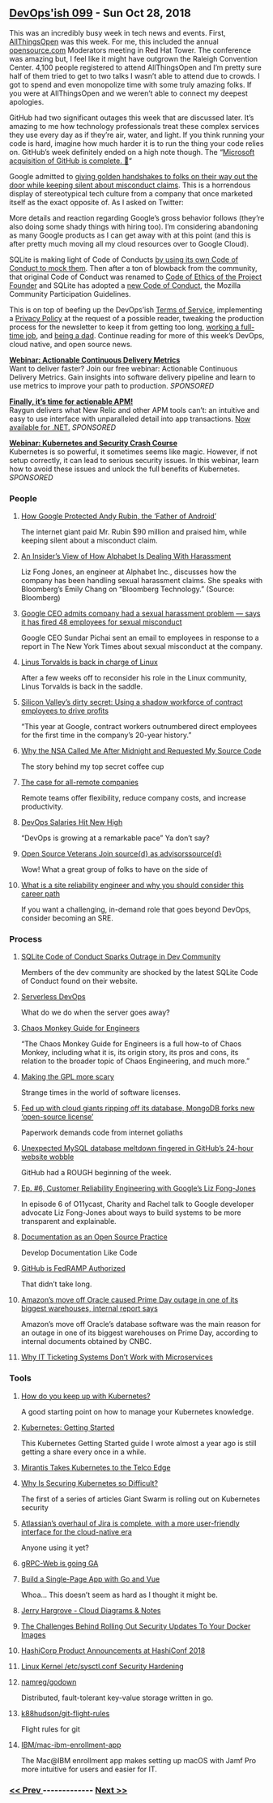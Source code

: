 ## [DevOps'ish 099](https://devopsish.com/099) - Sun Oct 28, 2018

This was an incredibly busy week in tech news and events. First, <a href="https://allthingsopen.org/">AllThingsOpen</a> was this week. For me, this included the annual <a href="https://opensource.com/">opensource.com</a> Moderators meeting in Red Hat Tower. The conference was amazing but, I feel like it might have outgrown the Raleigh Convention Center. 4,100 people registered to attend AllThingsOpen and I’m pretty sure half of them tried to get to two talks I wasn’t able to attend due to crowds. I got to spend and even monopolize time with some truly amazing folks. If you were at AllThingsOpen and we weren’t able to connect my deepest apologies.

GitHub had two significant outages this week that are discussed later. It’s amazing to me how technology professionals treat these complex services they use every day as if they’re air, water, and light. If you think running your code is hard, imagine how much harder it is to run the thing your code relies on. GitHub’s week definitely ended on a high note though. The “<a href="https://blog.github.com/2018-10-26-github-and-microsoft/">Microsoft acquisition of GitHub is complete. 🎉</a>“

Google admitted to <a href="https://www.nytimes.com/2018/10/25/technology/google-sexual-harassment-andy-rubin.html">giving golden handshakes to folks on their way out the door while keeping silent about misconduct claims</a>. This is a horrendous display of stereotypical tech culture from a company that once marketed itself as the exact opposite of. As I asked on Twitter:

More details and reaction regarding Google’s gross behavior follows (they’re also doing some shady things with hiring too). I’m considering abandoning as many Google products as I can get away with at this point (and this is after pretty much moving all my cloud resources over to Google Cloud).

SQLite is making light of Code of Conducts <a href="https://www.theregister.co.uk/2018/10/22/sqlite_code_of_conduct/">by using its own Code of Conduct to mock them</a>. Then after a ton of blowback from the community, that original Code of Conduct was renamed to <a href="https://sqlite.org/codeofethics.html">Code of Ethics of the Project Founder</a> and SQLite has adopted a <a href="https://sqlite.org/codeofconduct.html">new Code of Conduct</a>, the Mozilla Community Participation Guidelines.

This is on top of beefing up the DevOps’ish <a href="../terms/">Terms of Service</a>, implementing a <a href="../privacy/">Privacy Policy</a> at the request of a possible reader, tweaking the production process for the newsletter to keep it from getting too long, <a href="https://www.ansible.com/blog/author/chris-short">working a full-time job</a>, and <a href="http://bit.ly/2qd1jPJ">being a dad</a>. Continue reading for more of this week’s DevOps, cloud native, and open source news.

<a href="https://info.thoughtworks.com/Actionable_CD_Metrics.html"><strong>Webinar: Actionable Continuous Delivery Metrics</strong></a><br/>Want to deliver faster? Join our free webinar: Actionable Continuous Delivery Metrics. Gain insights into software delivery pipeline and learn to use metrics to improve your path to production. <em>SPONSORED</em>

<a href="https://raygun.com/"><strong>Finally, it’s time for actionable APM!</strong></a><br/>Raygun delivers what New Relic and other APM tools can’t: an intuitive and easy to use interface with unparalleled detail into app transactions. <a href="https://raygun.com/">Now available for .NET.</a> <em>SPONSORED</em>

<a href="https://info.signalsciences.com/crash-course-kubernetes-security?utm_medium=newsletter&amp;utm_source=devopsish"><strong>Webinar: Kubernetes and Security Crash Course</strong></a><br/>Kubernetes is so powerful, it sometimes seems like magic. However, if not setup correctly, it can lead to serious security issues. In this webinar, learn how to avoid these issues and unlock the full benefits of Kubernetes. <em>SPONSORED</em>

### People

1. [How Google Protected Andy Rubin, the ‘Father of Android’](https://www.nytimes.com/2018/10/25/technology/google-sexual-harassment-andy-rubin.html)

     The internet giant paid Mr. Rubin $90 million and praised him, while keeping silent about a misconduct claim.
1. [An Insider’s View of How Alphabet Is Dealing With Harassment](https://www.bloomberg.com/news/videos/2018-10-25/an-insider-s-view-of-how-alphabet-is-dealing-with-harassment-video)

     Liz Fong Jones, an engineer at Alphabet Inc., discusses how the company has been handling sexual harassment claims. She speaks with Bloomberg’s Emily Chang on “Bloomberg Technology.” (Source: Bloomberg)
1. [Google CEO admits company had a sexual harassment problem — says it has fired 48 employees for sexual misconduct](https://www.cnbc.com/2018/10/25/google-ceo-memo-says-48-fired-for-sexual-misconduct.html)

     Google CEO Sundar Pichai sent an email to employees in response to a report in The New York Times about sexual misconduct at the company.
1. [Linus Torvalds is back in charge of Linux](https://www.zdnet.com/article/linus-torvalds-is-back-in-charge-of-linux/)

     After a few weeks off to reconsider his role in the Linux community, Linus Torvalds is back in the saddle.
1. [Silicon Valley’s dirty secret: Using a shadow workforce of contract employees to drive profits](https://www.cnbc.com/2018/10/22/silicon-valley-using-contract-employees-to-drive-profits.html)

     “This year at Google, contract workers outnumbered direct employees for the first time in the company’s 20-year history.”
1. [Why the NSA Called Me After Midnight and Requested My Source Code](https://medium.com/datadriveninvestor/why-the-nsa-called-me-after-midnight-and-requested-my-source-code-f7076c59ab3d)

     The story behind my top secret coffee cup
1. [The case for all-remote companies](https://about.gitlab.com/2018/10/18/the-case-for-all-remote-companies/)

     Remote teams offer flexibility, reduce company costs, and increase productivity.
1. [DevOps Salaries Hit New High](https://www.technative.io/devops-salaries-hit-new-high/)

     “DevOps is growing at a remarkable pace” Ya don’t say?
1. [Open Source Veterans Join source{d} as advisorssource{d}](https://medium.com/sourcedtech/open-source-veterans-join-source-d-as-advisors-2b48717b1748)

     Wow! What a great group of folks to have on the side of
1. [What is a site reliability engineer and why you should consider this career path](https://opensource.com/article/18/10/what-site-reliability-engineer)

     If you want a challenging, in-demand role that goes beyond DevOps, consider becoming an SRE.
### Process

1. [SQLite Code of Conduct Sparks Outrage in Dev Community](https://dzone.com/articles/sqlite-code-of-conduct-sparks-outrage-in-the-dev-c)

     Members of the dev community are shocked by the latest SQLite Code of Conduct found on their website.
1. [Serverless DevOps](https://www.serverlessops.io/download-the-serverless-devops-ebook)

     What do we do when the server goes away?
1. [Chaos Monkey Guide for Engineers](https://www.gremlin.com/chaos-monkey/)

     “The Chaos Monkey Guide for Engineers is a full how-to of Chaos Monkey, including what it is, its origin story, its pros and cons, its relation to the broader topic of Chaos Engineering, and much more.”
1. [Making the GPL more scary](https://lwn.net/SubscriberLink/768670/21b0a9ecf1337105/)

     Strange times in the world of software licenses.
1. [Fed up with cloud giants ripping off its database, MongoDB forks new ‘open-source license’](https://www.theregister.co.uk/2018/10/16/mongodb_licensning_change/)

     Paperwork demands code from internet goliaths
1. [Unexpected MySQL database meltdown fingered in GitHub’s 24-hour website wobble](https://www.theregister.co.uk/2018/10/23/github_outage_ends/)

     GitHub had a ROUGH beginning of the week.
1. [Ep. #6, Customer Reliability Engineering with Google’s Liz Fong-Jones](https://www.heavybit.com/library/podcasts/o11ycast/ep-6-customer-reliability-engineering-with-googles-liz-fong-jones/)

     In episode 6 of O11ycast, Charity and Rachel talk to Google developer advocate Liz Fong-Jones about ways to build systems to be more transparent and explainable.
1. [Documentation as an Open Source Practice](https://blog.digitalocean.com/documentation-as-an-open-source-practice/)

     Develop Documentation Like Code
1. [GitHub is FedRAMP Authorized](https://blog.github.com/2018-10-24-github-is-fedramp-authorized/)

     That didn’t take long.
1. [Amazon’s move off Oracle caused Prime Day outage in one of its biggest warehouses, internal report says](https://www.cnbc.com/2018/10/23/amazon-move-off-oracle-caused-prime-day-outage-in-warehouse.html)

     Amazon’s move off Oracle’s database software was the main reason for an outage in one of its biggest warehouses on Prime Day, according to internal documents obtained by CNBC.
1. [Why IT Ticketing Systems Don’t Work with Microservices](https://blog.getambassador.io/why-it-ticketing-systems-dont-work-with-microservices-18e2be509bf6)

    
### Tools

1. [How do you keep up with Kubernetes?](https://dev.to/petermbenjamin/how-do-you-keep-up-with-kubernetes-2209)

     A good starting point on how to manage your Kubernetes knowledge.
1. [Kubernetes: Getting Started](https://cshort.co/start-k8s)

     This Kubernetes Getting Started guide I wrote almost a year ago is still getting a share every once in a while.
1. [Mirantis Takes Kubernetes to the Telco Edge](https://www.lightreading.com/the-edge/mirantis-takes-kubernetes-to-the-telco-edge/d/d-id/747077)

    
1. [Why Is Securing Kubernetes so Difficult?](https://blog.giantswarm.io/why-is-securing-kubernetes-so-difficult/)

     The first of a series of articles Giant Swarm is rolling out on Kubernetes security
1. [Atlassian’s overhaul of Jira is complete, with a more user-friendly interface for the cloud-native era](https://www.geekwire.com/2018/atlassians-overhaul-jira-complete-user-friendly-interface-cloud-native-era/)

     Anyone using it yet?
1. [gRPC-Web is going GA](https://www.cncf.io/blog/2018/10/24/grpc-web-is-going-ga/)

    
1. [Build a Single-Page App with Go and Vue](https://developer.okta.com/blog/2018/10/23/build-a-single-page-app-with-go-and-vue)

     Whoa… This doesn’t seem as hard as I thought it might be.
1. [Jerry Hargrove - Cloud Diagrams & Notes](https://www.awsgeek.com/)

    
1. [The Challenges Behind Rolling Out Security Updates To Your Docker Images](https://eng.lyft.com/the-challenges-behind-rolling-out-security-updates-to-your-docker-images-86106de47ece)

    
1. [HashiCorp Product Announcements at HashiConf 2018](https://www.hashicorp.com/blog/hashicorp-product-announcements-at-hashiconf-2018)

    
1. [Linux Kernel /etc/sysctl.conf Security Hardening](https://www.cyberciti.biz/faq/linux-kernel-etcsysctl-conf-security-hardening/)

    
1. [namreg/godown](https://github.com/namreg/godown)

     Distributed, fault-tolerant key-value storage written in go.
1. [k88hudson/git-flight-rules](https://github.com/k88hudson/git-flight-rules)

     Flight rules for git
1. [IBM/mac-ibm-enrollment-app](https://github.com/IBM/mac-ibm-enrollment-app)

     The Mac@IBM enrollment app makes setting up macOS with Jamf Pro more intuitive for users and easier for IT.

### [ << Prev ](sreweekly-98.md) ------------- [ Next >> ](sreweekly-100.md)